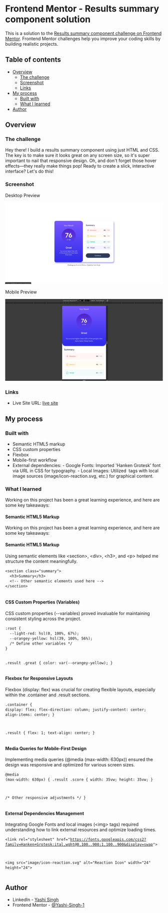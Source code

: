 # Frontend Mentor - Results summary component solution

This is a solution to the [Results summary component challenge on Frontend Mentor](https://www.frontendmentor.io/challenges/results-summary-component-CE_K6s0maV). Frontend Mentor challenges help you improve your coding skills by building realistic projects. 

## Table of contents

- [Overview](#overview)
  - [The challenge](#the-challenge)
  - [Screenshot](#screenshot)
  - [Links](#links)
- [My process](#my-process)
  - [Built with](#built-with)
  - [What I learned](#what-i-learned)
- [Author](#author)

## Overview

### The challenge

Hey there! I build a results summary component using just HTML and CSS. The key is to make sure it looks great on any screen size, so it's super important to nail that responsive design. Oh, and don't forget those hover effects—they really make things pop! Ready to create a slick, interactive interface? Let's do this!

### Screenshot

Desktop Preview

![Desktop Preview](image/Desktop-Preview.png)

Mobile Preview

![Mobile Preview](image/Mobile-Preiew.png)

### Links

- Live Site URL: [live site ](https://results-summary-component-by-yashi.netlify.app/)

## My process

### Built with

- Semantic HTML5 markup
- CSS custom properties
- Flexbox
- Mobile-first workflow
- External dependencies:
      - Google Fonts: Imported 'Hanken Grotesk' font via URL in CSS for typography.
      - Local Images: Utilized <img> tags with local image sources (image/icon-reaction.svg, etc.) for graphical content.


### What I learned

Working on this project has been a great learning experience, and here are some key takeaways:

#### Semantic HTML5 Markup
 <p>Working on this project has been a great learning experience, and here are some key takeaways:</p>
            <section>
                <h4>Semantic HTML5 Markup</h4>
                <p>Using semantic elements like &lt;section&gt;, &lt;div&gt;, &lt;h3&gt;, and &lt;p&gt; helped me structure the content meaningfully.</p>
                <pre><code>&lt;section class="summary"&gt;
  &lt;h3&gt;Summary&lt;/h3&gt;
  &lt;!-- Other semantic elements used here --&gt;
&lt;/section&gt;
                </code></pre>
            </section>
            <section>
                <h4>CSS Custom Properties (Variables)</h4>
                <p>CSS custom properties (--variables) proved invaluable for maintaining consistent styling across the project.</p>
                <pre><code>:root {
  --light-red: hsl(0, 100%, 67%);
  --orangey-yellow: hsl(39, 100%, 56%);
  /* Define other variables */
}

.result .great {
  color: var(--orangey-yellow);
}
                </code></pre>
            </section>
            <section>
                <h4>Flexbox for Responsive Layouts</h4>
                <p>Flexbox (display: flex) was crucial for creating flexible layouts, especially within the .container and .result sections.</p>
                <pre><code>.container {
  display: flex;
  flex-direction: column;
  justify-content: center;
  align-items: center;
}

.result {
  flex: 1;
  text-align: center;
}
                </code></pre>
            </section>
            <section>
                <h4>Media Queries for Mobile-First Design</h4>
                <p>Implementing media queries (@media (max-width: 630px)) ensured the design was responsive and optimized for various screen sizes.</p>
                <pre><code>@media (max-width: 630px) {
  .result .score {
    width: 35vw;
    height: 35vw;
  }
  
  /* Other responsive adjustments */
}
                </code></pre>
            </section>
            <section>
                <h4>External Dependencies Management</h4>
                <p>Integrating Google Fonts and local images (&lt;img&gt; tags) required understanding how to link external resources and optimize loading times.</p>
                <pre><code>&lt;link rel="stylesheet" href="https://fonts.googleapis.com/css2?family=Hanken+Grotesk:ital,wght@0,100..900;1,100..900&display=swap"&gt;

&lt;img src="image/icon-reaction.svg" alt="Reaction Icon" width="24" height="24"&gt;
                </code></pre>
            </section>
        </section>
    </section>

## Author

- LinkedIn - [Yashi Singh](https://www.linkedin.com/in/yashi-singh-b4143a246)
- Frontend Mentor - [@Yashi-Singh-1](https://www.frontendmentor.io/profile/Yashi-Singh-1)
